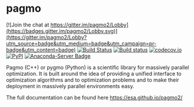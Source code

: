 pagmo
=====

[![Join the chat at https://gitter.im/pagmo2/Lobby](https://badges.gitter.im/pagmo2/Lobby.svg)](https://gitter.im/pagmo2/Lobby?utm_source=badge&utm_medium=badge&utm_campaign=pr-badge&utm_content=badge)
[![Build Status](https://travis-ci.org/esa/pagmo2.svg?branch=master)](https://travis-ci.org/esa/pagmo2)
[![Build status](https://ci.appveyor.com/api/projects/status/sus3dsyg3376tiri/branch/master?svg=true)](https://ci.appveyor.com/project/ci4esa/pagmo2/branch/master)
[![codecov.io](https://codecov.io/github/esa/pagmo2/coverage.svg?branch=master)](https://codecov.io/github/esa/pagmo2?branch=master)
[![PyPI](https://img.shields.io/pypi/v/pygmo.svg)](https://pypi.python.org/pypi/pygmo)
[![Anaconda-Server Badge](https://anaconda.org/conda-forge/pygmo/badges/version.svg)](https://anaconda.org/conda-forge/pygmo)

Pagmo (C++) or pygmo (Python) is a scientific library for massively parallel optimization. It is built around the idea of providing a unified interface to optimization algorithms and to optimization problems and to make their deployment in massively parallel environments easy.

The full documentation can be found here https://esa.github.io/pagmo2/
